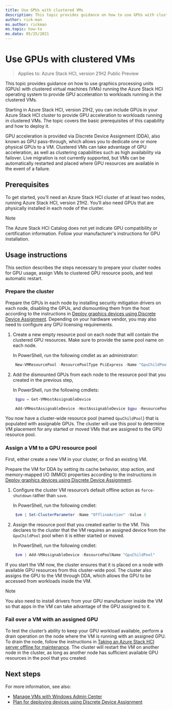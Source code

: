 ```yaml
---
title: Use GPUs with clustered VMs
description: This topic provides guidance on how to use GPUs with clustered virtual machines (VMs) running the Azure Stack HCI operating system to provide GPU acceleration to workloads running in the clustered VMs.
author: rick-man
ms.author: rickman
ms.topic: how-to
ms.date: 05/25/2021
---
```


# Use GPUs with clustered VMs

>Applies to: Azure Stack HCI, version 21H2 Public Preview

This topic provides guidance on how to use graphics processing units (GPUs) with clustered virtual machines (VMs) running the Azure Stack HCI operating system to provide GPU acceleration to workloads running in the clustered VMs.

Starting in Azure Stack HCI, version 21H2, you can include GPUs in your Azure Stack HCI cluster to provide GPU acceleration to workloads running in clustered VMs. The topic covers the basic prerequisites of this capability and how to deploy it.

GPU acceleration is provided via Discrete Device Assignment (DDA), also known as GPU pass-through, which allows you to dedicate one or more physical GPUs to a VM. Clustered VMs can take advantage of GPU acceleration, as well as clustering capabilities such as high availability via failover. Live migration is not currently supported, but VMs can be automatically restarted and placed where GPU resources are available in the event of a failure.

## Prerequisites
To get started, you’ll need an Azure Stack HCI cluster of at least two nodes, running Azure Stack HCI, version 21H2. You’ll also need GPUs that are physically installed in each node of the cluster.

   >[!NOTE]
   > The Azure Stack HCI Catalog does not yet indicate GPU compatibility or certification information. Follow your manufacturer's instructions for GPU installation.

## Usage instructions
This section describes the steps necessary to prepare your cluster nodes for GPU usage, assign VMs to clustered GPU resource pools, and test automatic restart.

### Prepare the cluster
Prepare the GPUs in each node by installing security mitigation drivers on each node, disabling the GPUs, and dismounting them from the host according to the instructions in [Deploy graphics devices using Discrete Device Assignment](/windows-server/virtualization/hyper-v/deploy/deploying-graphics-devices-using-dda). Depending on your hardware vendor, you may also need to configure any GPU licensing requirements.

1. Create a new empty resource pool on each node that will contain the clustered GPU resources. Make sure to provide the same pool name on each node.

    In PowerShell, run the following cmdlet as an administrator:

   ```PowerShell
    New-VMResourcePool -ResourcePoolType PciExpress -Name "GpuChildPool"
   ```

1. Add the dismounted GPUs from each node to the resource pool that you created in the previous step,

    In PowerShell, run the following cmdlets:

   ```PowerShell
    $gpu = Get-VMHostAssignableDevice
   ```

   ```PowerShell
    Add-VMHostAssignableDevice -HostAssignableDevice $gpu -ResourcePoolName "GpuChildPool"
   ```

You now have a cluster-wide resource pool (named `GpuChildPool`) that is populated with assignable GPUs. The cluster will use this pool to determine VM placement for any started or moved VMs that are assigned to the GPU resource pool.

### Assign a VM to a GPU resource pool
First, either create a new VM in your cluster, or find an existing VM.

Prepare the VM for DDA by setting its cache behavior, stop action, and memory-mapped I/O (MMIO) properties according to the instructions in [Deploy graphics devices using Discrete Device Assignment](/windows-server/virtualization/hyper-v/deploy/deploying-graphics-devices-using-dda).

1. Configure the cluster VM resource’s default offline action as `force-shutdown` rather than `save`.

    In PowerShell, run the following cmdlet:

   ```PowerShell
    $vm | Set-ClusterParameter -Name "OfflineAction" -Value 3
   ```

1. Assign the resource pool that you created earlier to the VM. This declares to the cluster that the VM requires an assigned device from the `GpuChildPool` pool when it is either started or moved.

    In PowerShell, run the following cmdlet:

   ```PowerShell
    $vm | Add-VMAssignableDevice -ResourcePoolName "GpuChildPool"
   ```

If you start the VM now, the cluster ensures that it is placed on a node with available GPU resources from this cluster-wide pool. The cluster also assigns the GPU to the VM through DDA, which allows the GPU to be accessed from workloads inside the VM.

   >[!NOTE]
   > You also need to install drivers from your GPU manufacturer inside the VM so that apps in the VM can take advantage of the GPU assigned to it.

### Fail over a VM with an assigned GPU
To test the cluster’s ability to keep your GPU workload available, perform a drain operation on the node where the VM is running with an assigned GPU. To drain the node, follow the instructions in [Taking an Azure Stack HCI server offline for maintenance](maintain-servers.md). The cluster will restart the VM on another node in the cluster, as long as another node has sufficient available GPU resources in the pool that you created.

## Next steps
For more information, see also:
- [Manage VMs with Windows Admin Center](vm.md)
- [Plan for deploying devices using Discrete Device Assignment](/windows-server/virtualization/hyper-v/plan/plan-for-deploying-devices-using-discrete-device-assignment)

